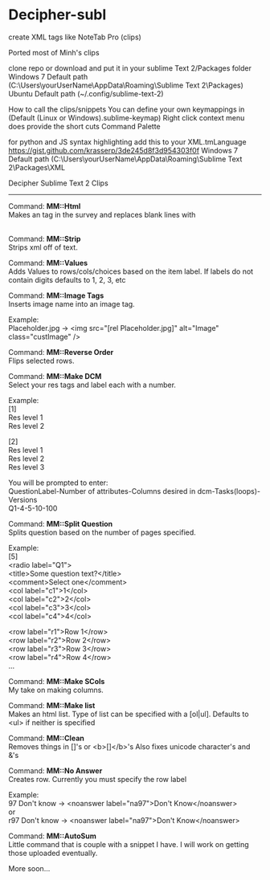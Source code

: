 Decipher-subl
=======

create XML tags like NoteTab Pro (clips)

Ported most of Minh's clips

clone repo or download and put it in your sublime Text 2/Packages folder
Windows 7 Default path (C:\Users\yourUserName\AppData\Roaming\Sublime Text 2\Packages)
Ubuntu Default path (~/.config/sublime-text-2)

How to call the clips/snippets
You can define your own keymappings in (Default (Linux or Windows).sublime-keymap)
Right click context menu does provide the short cuts
Command Palette 

for python and JS syntax highlighting add this to your XML.tmLanguage
https://gist.github.com/krasserp/3de245d8f3d954303f0f
Windows 7 Default path (C:\Users\yourUserName\AppData\Roaming\Sublime Text 2\Packages\XML

Decipher Sublime Text 2 Clips

------------------------------


Command: <b>MM::Html</b><br>
Makes an <html> tag in the survey and replaces blank lines with <br/> <br/>

Command: <b>MM::Strip</b><br>
Strips xml off of text. 

Command: <b>MM::Values</b><br>
Adds Values to rows/cols/choices based on the item label. If labels do not contain digits defaults to 1, 2, 3, etc

Command: <b>MM::Image Tags</b><br>
Inserts image name into an image tag. 

Example:<br>
Placeholder.jpg -&gt; &lt;img src="[rel Placeholder.jpg]" alt="Image" class="custImage" /&gt;

Command: <b>MM::Reverse Order</b><br>
Flips selected rows.

Command: <b>MM::Make DCM</b><br>
Select your res tags and label each with a number. 

Example:<br>
[1]<br>
Res level 1<br>
Res level 2<br>

[2]<br>
Res level 1<br>
Res level 2 <br>
Res level 3<br>

You will be prompted to enter:<br>
QuestionLabel-Number of attributes-Columns desired in dcm-Tasks(loops)-Versions<br>
Q1-4-5-10-100

Command: <b>MM::Split Question</b><br>
Splits question based on the number of pages specified. 

Example:<br>
[5]<br>
&lt;radio label="Q1"&gt;<br>
&lt;title&gt;Some question text?&lt;/title&gt;<br>
&lt;comment&gt;Select one&lt;/comment&gt;<br>
  &lt;col label="c1"&gt;1&lt;/col&gt;<br>
  &lt;col label="c2"&gt;2&lt;/col&gt;<br>
  &lt;col label="c3"&gt;3&lt;/col&gt;<br>
  &lt;col label="c4"&gt;4&lt;/col&gt;<br>

  &lt;row label="r1"&gt;Row 1&lt;/row&gt;<br>
  &lt;row label="r2"&gt;Row 2&lt;/row&gt;<br>
  &lt;row label="r3"&gt;Row 3&lt;/row&gt;<br>
  &lt;row label="r4"&gt;Row 4&lt;/row&gt;<br>
  ...<br>

Command: <b>MM::Make SCols</b><br>
My take on making columns.

Command: <b>MM::Make list</b><br>
Makes an html list. Type of list can be specified with a [ol|ul]. Defaults to &lt;ul&gt; if neither is specified

Command: <b>MM::Clean</b><br>
Removes things in []'s or &lt;b&gt;[]&lt;/b&gt;'s
Also fixes unicode character's and &'s

Command: <b>MM::No Answer</b><br>
Creates <noanswer> row. Currently you must specify the row label

Example:<br>
97 Don't know -> &lt;noanswer label="na97"&gt;Don't Know&lt;/noanswer&gt;<br>
or <br>
r97 Don't know -> &lt;noanswer label="na97"&gt;Don't Know&lt;/noanswer&gt;<br>

Command: <b>MM::AutoSum</b><br>
Little command that is couple with a snippet I have. I will work on getting those uploaded eventually.


More soon...<br>